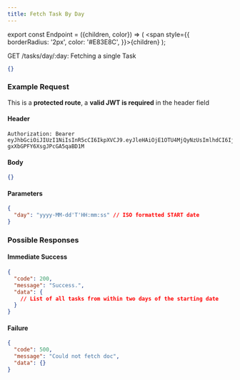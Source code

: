 ```yaml
---
title: Fetch Task By Day
---
```


export const Endpoint = ({children, color}) => ( <span style={{
borderRadius: '2px',
color: '#E83E8C',
}}>{children}</span> );

<Endpoint>GET /tasks/day/:day</Endpoint>: Fetching a single Task

```json
{}
```

### Example Request

This is a **protected route**, a **valid JWT is required** in the header field

#### Header

```
Authorization: Bearer eyJhbGciOiJIUzI1NiIsInR5cCI6IkpXVCJ9.eyJleHAiOjE1OTU4MjQyNzUsImlhdCI6IjIwMjAtMDctMjdUMDA6MjY6MTUuNzg5NTg0Mi0wNDowMCIsInN1YiI6ImNocmlzIn0.5US2_ITKcfgkpEbfsR-gxXbGPFY6XsgJPcGA5qaBD1M
```

#### Body

```json
{}
```

#### Parameters

```json
{
  "day": "yyyy-MM-dd'T'HH:mm:ss" // ISO formatted START date
}
```

### Possible Responses

#### Immediate Success

```json
{
  "code": 200,
  "message": "Success.",
  "data": {
    // List of all tasks from within two days of the starting date
  }
}
```

#### Failure

```json
{
  "code": 500,
  "message": "Could not fetch doc",
  "data": {}
}
```
